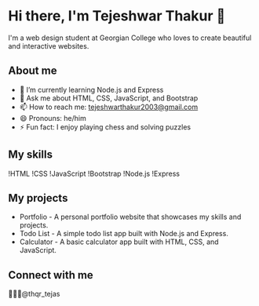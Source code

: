 # Hi there, I'm Tejeshwar Thakur 👋

I'm a web design student at Georgian College who loves to create beautiful and interactive websites.

## About me

- 🌱 I’m currently learning Node.js and Express
- 💬 Ask me about HTML, CSS, JavaScript, and Bootstrap
- 📫 How to reach me: tejeshwarthakur2003@gmail.com
- 😄 Pronouns: he/him
- ⚡ Fun fact: I enjoy playing chess and solving puzzles

## My skills

!HTML
!CSS
!JavaScript
!Bootstrap
!Node.js
!Express

## My projects

- Portfolio - A personal portfolio website that showcases my skills and projects.
- Todo List - A simple todo list app built with Node.js and Express.
- Calculator - A basic calculator app built with HTML, CSS, and JavaScript.

## Connect with me
🏳️‍🌈📸@thqr_tejas
